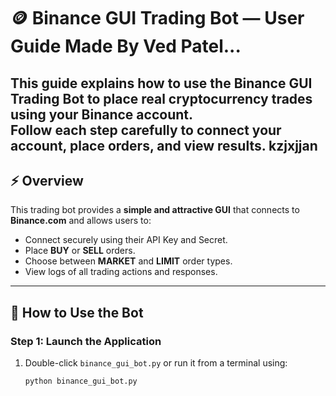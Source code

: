 # 🪙 Binance GUI Trading Bot — User Guide  Made By Ved Patel...

This guide explains how to **use** the Binance GUI Trading Bot to place real cryptocurrency trades using your Binance account.  
Follow each step carefully to connect your account, place orders, and view results.
kzjxjjan
---

## ⚡ Overview
This trading bot provides a **simple and attractive GUI** that connects to **Binance.com** and allows users to:
- Connect securely using their API Key and Secret.
- Place **BUY** or **SELL** orders.
- Choose between **MARKET** and **LIMIT** order types.
- View logs of all trading actions and responses.

---

## 🚀 How to Use the Bot

### Step 1: Launch the Application
1. Double-click `binance_gui_bot.py` or run it from a terminal using:
   ```bash
   python binance_gui_bot.py
